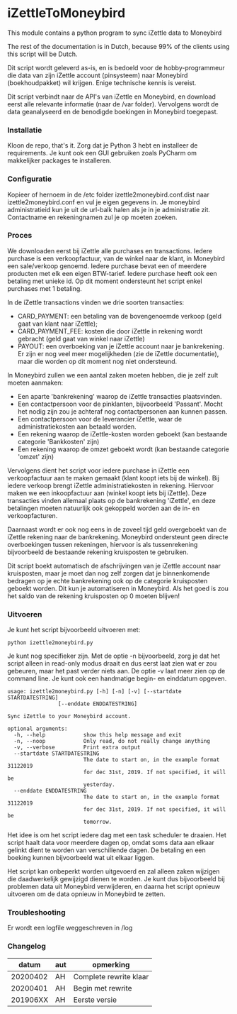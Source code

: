 # iZettleToMoneybird
This module contains a python program to sync iZettle data to Moneybird

The rest of the documentation is in Dutch, because 99% of the clients using this script will be Dutch.

Dit script wordt geleverd as-is, en is bedoeld voor de hobby-programmeur die data van zijn iZettle account (pinsysteem) 
naar Moneybird (boekhoudpakket) wil krijgen. Enige technische kennis is vereist.

Dit script verbindt naar de API's van iZettle en Moneybird, en download eerst alle relevante informatie (naar de /var
folder). Vervolgens wordt de data geanalyseerd en de benodigde boekingen in Moneybird toegepast.

### Installatie
Kloon de repo, that's it. Zorg dat je Python 3 hebt en installeer de requirements. Je kunt ook een GUI gebruiken 
zoals PyCharm om makkelijker packages te installeren.

### Configuratie

Kopieer of hernoem in de /etc folder izettle2moneybird.conf.dist naar izettle2moneybird.conf en vul je eigen gegevens 
in. Je moneybird administratieid kun je uit de url-balk halen als je in je administratie zit. Contactname en rekeningnamen
zul je op moeten zoeken.

### Proces

We downloaden eerst bij iZettle alle purchases en transactions. Iedere purchase is een verkoopfactuur, van de winkel 
naar de klant, in Moneybird een sale/verkoop genoemd. Iedere purchase bevat een of meerdere producten met elk een 
eigen BTW-tarief. Iedere purchase heeft ook een betaling met unieke id. Op dit moment ondersteunt het script enkel
purchases met 1 betaling.

In de iZettle transactions vinden we drie soorten transacties:
* CARD_PAYMENT: een betaling van de bovengenoemde verkoop (geld gaat van klant naar iZettle);
* CARD_PAYMENT_FEE: kosten die door iZettle in rekening wordt gebracht (geld gaat van winkel naar iZettle)
* PAYOUT: een overboeking van je iZettle account naar je bankrekening.
Er zijn er nog veel meer mogelijkheden (zie de iZettle documentatie), maar die worden op dit moment nog niet ondersteund.

In Moneybird zullen we een aantal zaken moeten hebben, die je zelf zult moeten aanmaken:

* Een aparte 'bankrekening' waarop de iZettle transacties plaatsvinden.
* Een contactpersoon voor de pinklanten, bijvoorbeeld 'Passant'. Mocht het nodig zijn zou je achteraf nog contactpersonen
aan kunnen passen. 
* Een contactpersoon voor de leverancier iZettle, waar de administratiekosten aan betaald worden.
* Een rekening waarop de iZettle-kosten worden geboekt (kan bestaande categorie 'Bankkosten' zijn)
* Een rekening waarop de omzet geboekt wordt (kan bestaande categorie 'omzet' zijn)

Vervolgens dient het script voor iedere purchase in iZettle een verkoopfactuur aan te maken gemaakt (klant koopt iets 
bij de winkel). Bij iedere verkoop brengt iZettle administratiekosten in rekening. Hiervoor maken we een inkoopfactuur 
aan (winkel koopt iets bij iZettle). Deze transacties vinden allemaal plaats op de bankrekening 'iZettle', en deze 
betalingen moeten natuurlijk ook gekoppeld worden aan de in- en verkoopfacturen.

Daarnaast wordt er ook nog eens in de zoveel tijd geld overgeboekt van de iZettle rekening naar de bankrekening. Moneybird
ondersteunt geen directe overboekingen tussen rekeningen, hiervoor is als tussenrekening bijvoorbeeld de bestaande 
rekening kruisposten te gebruiken. 

Dit script boekt automatisch de afschrijvingen van je iZettle account naar kruisposten, maar je moet dan nog zelf zorgen
dat je binnenkomende bedragen op je echte bankrekening ook op de categorie kruisposten geboekt worden. Dit kun je
automatiseren in Moneybird. Als het goed is zou het saldo van de rekening kruisposten op 0 moeten blijven!


### Uitvoeren

Je kunt het script bijvoorbeeld uitvoeren met:

    python izettle2moneybird.py
    
Je kunt nog specifieker zijn. Met de optie -n bijvoorbeeld, zorg je dat het script alleen in read-only modus 
draait en dus eerst laat zien wat er zou gebeuren, maar het past verder niets aan. De optie -v laat meer zien 
op de command line. Je kunt ook een handmatige begin- en einddatum opgeven.


    usage: izettle2moneybird.py [-h] [-n] [-v] [--startdate STARTDATESTRING]
                    [--enddate ENDDATESTRING]
    
    Sync iZettle to your Moneybird account.
    
    optional arguments:
      -h, --help            show this help message and exit
      -n, --noop            Only read, do not really change anything
      -v, --verbose         Print extra output
      --startdate STARTDATESTRING
                            The date to start on, in the example format 31122019
                            for dec 31st, 2019. If not specified, it will be
                            yesterday.
      --enddate ENDDATESTRING
                            The date to start on, in the example format 31122019
                            for dec 31st, 2019. If not specified, it will be
                            tomorrow.
                            

Het idee is om het script iedere dag met een task scheduler te draaien. Het script haalt data voor meerdere dagen 
op, omdat soms data aan elkaar gelinkt dient te worden van verschillende dagen. De betaling en een boeking kunnen
bijvoorbeeld wat uit elkaar liggen. 

Het script kan onbeperkt worden uitgevoerd en zal alleen zaken wijzigen die daadwerkelijk gewijzigd dienen te worden. 
Je kunt dus bijvoorbeeld bij problemen data uit Moneybird verwijderen, en daarna het script opnieuw uitvoeren om de 
data opnieuw in Moneybird te zetten.

### Troubleshooting

Er wordt een logfile weggeschreven in /log

### Changelog

| datum    | aut | opmerking              |
|----------|-----|------------------------|
| 20200402 | AH  | Complete rewrite klaar |
| 20200401 | AH  | Begin met rewrite      |
| 201906XX | AH  | Eerste versie          |